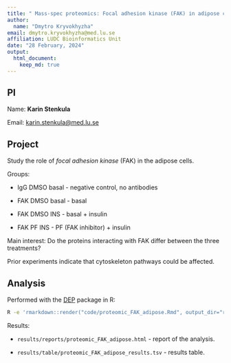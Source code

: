 ```yaml
---
title: " Mass-spec proteomics: Focal adhesion kinase (FAK) in adipose cells"
author:
  name: "Dmytro Kryvokhyzha"
email: dmytro.kryvokhyzha@med.lu.se
affiliation: LUDC Bioinformatics Unit
date: "28 February, 2024"
output:
  html_document:
    keep_md: true
---
```

  


## PI

Name: **Karin Stenkula**

Email: [karin.stenkula@med.lu.se](mailto:karin.stenkula@med.lu.se)

## Project

Study the role of *focal adhesion kinase* (FAK) in the adipose cells.

Groups:

  - IgG DMSO basal - negative control, no antibodies

  - FAK DMSO basal - basal
 
  - FAK DMSO INS - basal + insulin

  - FAK PF INS - PF (FAK inhibitor) + insulin

Main interest: Do the proteins interacting with FAK differ between the three treatments? 

Prior experiments indicate that cytoskeleton pathways could be affected.

## Analysis

Performed with the [DEP](https://bioconductor.org/packages/release/bioc/html/DEP.html) package in R:


```bash
R -e 'rmarkdown::render("code/proteomic_FAK_adipose.Rmd", output_dir="results/reports/")'
```

Results:

  - `results/reports/proteomic_FAK_adipose.html` - report of the analysis.
  
  - `results/table/proteomic_FAK_adipose_results.tsv` - results table.
